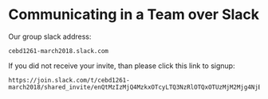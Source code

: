 # Communicating in a Team over Slack

Our group slack address:
```
cebd1261-march2018.slack.com
```

If you did not receive your invite, than please click this link to signup:
```
https://join.slack.com/t/cebd1261-march2018/shared_invite/enQtMzIzMjQ4MzkxOTcyLTQ3NzRlOTQxOTUzMjM2Mjg4NjBkODUxODdiNDdlMzRiOGQwMDJlOWFlMGQ1ODdhMzAzNmY0YWM1YWVmM2Q1NzE
```
